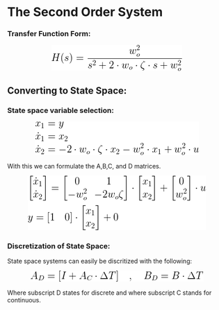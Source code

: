 # The Second Order System 

### Transfer Function Form: 

<p align="center">
<img src ="Images/2ndOrder/2ndOrder.PNG">
</p>

## Converting to State Space:

### State space variable selection: 

<p align="center">
<img src ="Images/2ndOrder/varSelect.PNG">
</p>

With this we can formulate the A,B,C, and D matrices. 

<p align="center">
<img src ="Images/2ndOrder/stateSpace.PNG">
</p>

### Discretization of State Space: 

State space systems can easily be discritized with the following: 

<p align="center">
<img src ="Images/2ndOrder/discrete.PNG">
</p>

Where subscript D states for discrete and where subscript C stands for continuous. 